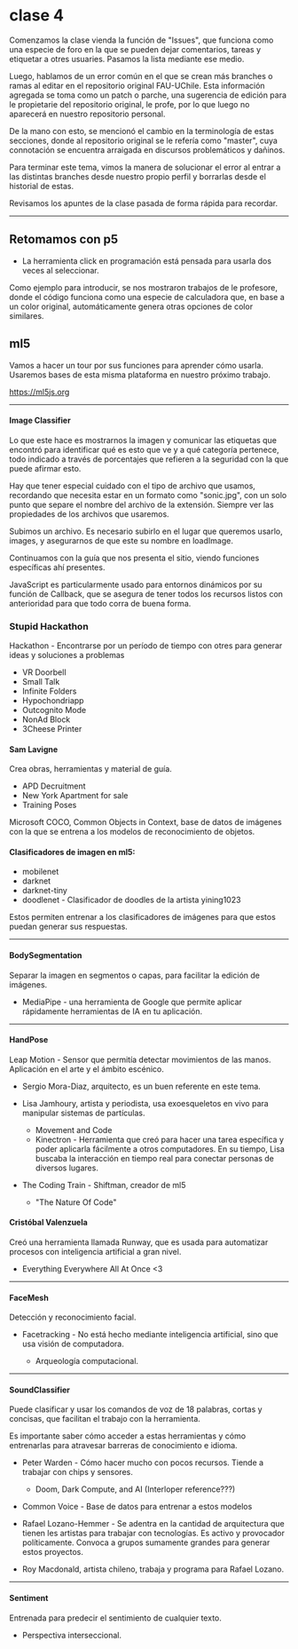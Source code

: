 # clase 4

Comenzamos la clase vienda la función de "Issues", que funciona como una especie de foro en la que se pueden dejar comentarios, tareas y etiquetar a otres usuaries. Pasamos la lista mediante ese medio.

Luego, hablamos de un error común en el que se crean más branches o ramas al editar en el repositorio original FAU-UChile. Esta información agregada se toma como un patch o parche, una sugerencia de edición para le propietarie del repositorio original, le profe, por lo que luego no aparecerá en nuestro repositorio personal.

De la mano con esto, se mencionó el cambio en la terminología de estas secciones, donde al repositorio original se le refería como "master", cuya connotación se encuentra arraigada en discursos problemáticos y dañinos.

Para terminar este tema, vimos la manera de solucionar el error al entrar a las distintas branches desde nuestro propio perfil y borrarlas desde el historial de estas.

Revisamos los apuntes de la clase pasada de forma rápida para recordar.

---

## Retomamos con p5

* La herramienta click en programación está pensada para usarla dos veces al seleccionar.

Como ejemplo para introducir, se nos mostraron trabajos de le profesore, donde el código funciona como una especie de calculadora que, en base a un color original, automáticamente genera otras opciones de color similares.

## ml5

Vamos a hacer un tour por sus funciones para aprender cómo usarla. Usaremos bases de esta misma plataforma en nuestro próximo trabajo.

https://ml5js.org

---

#### Image Classifier

Lo que este hace es mostrarnos la imagen y comunicar las etiquetas que encontró para identificar qué es esto que ve y a qué categoría pertenece, todo indicado a través de porcentajes que refieren a la seguridad con la que puede afirmar esto.

Hay que tener especial cuidado con el tipo de archivo que usamos, recordando que necesita estar en un formato como "sonic.jpg", con un solo punto que separe el nombre del archivo de la extensión. Siempre ver las propiedades de los archivos que usaremos.

Subimos un archivo. Es necesario subirlo en el lugar que queremos usarlo, images, y asegurarnos de que este su nombre en loadImage.

Continuamos con la guía que nos presenta el sitio, viendo funciones específicas ahí presentes.

JavaScript es particularmente usado para entornos dinámicos por su función de Callback, que se asegura de tener todos los recursos listos con anterioridad para que todo corra de buena forma.

### Stupid Hackathon

Hackathon - Encontrarse por un período de tiempo con otres para generar ideas y soluciones a problemas

* VR Doorbell
* Small Talk
* Infinite Folders
* Hypochondriapp
* Outcognito Mode
* NonAd Block
* 3Cheese Printer

#### Sam Lavigne

Crea obras, herramientas y material de guía.

* APD Decruitment
* New York Apartment for sale
* Training Poses

Microsoft COCO, Common Objects in Context, base de datos de imágenes con la que se entrena a los modelos de reconocimiento de objetos.

#### Clasificadores de imagen en ml5:
* mobilenet
* darknet
* darknet-tiny
* doodlenet - Clasificador de doodles de la artista yining1023

Estos permiten entrenar a los clasificadores de imágenes para que estos puedan generar sus respuestas.

---

#### BodySegmentation

Separar la imagen en segmentos o capas, para facilitar la edición de imágenes.

* MediaPipe - una herramienta de Google que permite aplicar rápidamente herramientas de IA en tu aplicación.

---

#### HandPose

Leap Motion - Sensor que permitía detectar movimientos de las manos. Aplicación en el arte y el ámbito escénico.

* Sergio Mora-Diaz, arquitecto, es un buen referente en este tema.
* Lisa Jamhoury, artista y periodista, usa exoesqueletos en vivo para manipular sistemas de partículas.
  * Movement and Code
  * Kinectron - Herramienta que creó para hacer una tarea específica y poder aplicarla fácilmente a otros computadores. En su tiempo, Lisa buscaba la interacción en tiempo real para conectar personas de diversos lugares.

* The Coding Train - Shiftman, creador de ml5
  * "The Nature Of Code"

#### Cristóbal Valenzuela

Creó una herramienta llamada Runway, que es usada para automatizar procesos con inteligencia artificial a gran nivel.
* Everything Everywhere All At Once <3

---

#### FaceMesh

Detección y reconocimiento facial.
* Facetracking - No está hecho mediante inteligencia artificial, sino que usa visión de computadora.
  
  * Arqueología computacional.

---
 
#### SoundClassifier

Puede clasificar y usar los comandos de voz de 18 palabras, cortas y concisas, que facilitan el trabajo con la herramienta.

Es importante saber cómo acceder a estas herramientas y cómo entrenarlas para atravesar barreras de conocimiento e idioma.

* Peter Warden - Cómo hacer mucho con pocos recursos. Tiende a trabajar con chips y sensores. 
  * Doom, Dark Compute, and AI (Interloper reference???)

* Common Voice - Base de datos para entrenar a estos modelos

* Rafael Lozano-Hemmer - Se adentra en la cantidad de arquitectura que tienen les artistas para trabajar con tecnologías. Es activo y provocador políticamente. Convoca a grupos sumamente grandes para generar estos proyectos.
* Roy Macdonald, artista chileno, trabaja y programa para Rafael Lozano.

---

#### Sentiment

Entrenada para predecir el sentimiento de cualquier texto.
* Perspectiva interseccional.
